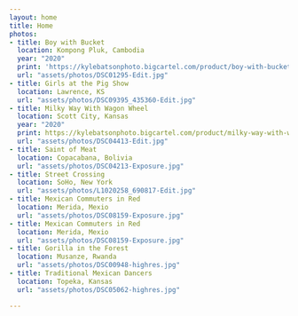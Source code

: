 ```yaml
---
layout: home
title: Home
photos:
- title: Boy with Bucket
  location: Kompong Pluk, Cambodia
  year: "2020"
  print: 'https://kylebatsonphoto.bigcartel.com/product/boy-with-bucket'
  url: "assets/photos/DSC01295-Edit.jpg"
- title: Girls at the Pig Show
  location: Lawrence, KS
  url: "assets/photos/DSC09395_435360-Edit.jpg"
- title: Milky Way With Wagon Wheel
  location: Scott City, Kansas
  year: "2020"
  print: https://kylebatsonphoto.bigcartel.com/product/milky-way-with-wagon-wheel
  url: "assets/photos/DSC04413-Edit.jpg"
- title: Saint of Meat
  location: Copacabana, Bolivia
  url: "assets/photos/DSC04213-Exposure.jpg"
- title: Street Crossing
  location: SoHo, New York
  url: "assets/photos/L1020258_690817-Edit.jpg"
- title: Mexican Commuters in Red
  location: Merida, Mexio
  url: "assets/photos/DSC08159-Exposure.jpg"
- title: Mexican Commuters in Red
  location: Merida, Mexio
  url: "assets/photos/DSC08159-Exposure.jpg"
- title: Gorilla in the Forest
  location: Musanze, Rwanda
  url: "assets/photos/DSC00948-highres.jpg"
- title: Traditional Mexican Dancers
  location: Topeka, Kansas
  url: "assets/photos/DSC05062-highres.jpg"

---
```

